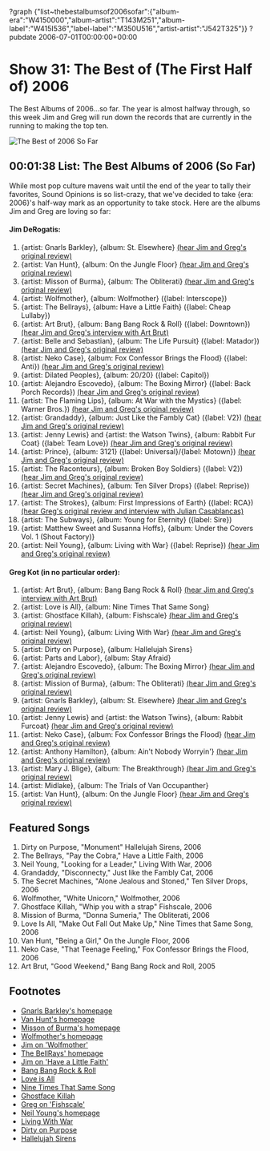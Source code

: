 ?graph {"list~thebestalbumsof2006sofar":{"album-era":"W4150000","album-artist":"T143M251","album-label":"W415I536","label-label":"M350U516","artist-artist":"J542T325"}}
?pubdate 2006-07-01T00:00:00+00:00

# Show 31: The Best of (The First Half of) 2006
The Best Albums of 2006...so far. The year is almost halfway through, so this week Jim and Greg will run down the records that are currently in the running to making the top ten.

![The Best of 2006 So Far](http://static.soundopinions.org/images/2006/thumbsup.jpg)

## 00:01:38 List: The Best Albums of 2006 (So Far)
While most pop culture mavens wait until the end of the year to tally their favorites, Sound Opinions is so list-crazy, that we've decided to take {era: 2006}'s half-way mark as an opportunity to take stock. Here are the albums Jim and Greg are loving so far:

#### Jim DeRogatis: 

1. {artist: Gnarls Barkley}, {album: St. Elsewhere} [(hear Jim and Greg's original review)](/show/23/)
2. {artist: Van Hunt}, {album: On the Jungle Floor} [(hear Jim and Greg's original review)](/show/21/)
3. {artist: Misson of Burma}, {album: The Obliterati} [(hear Jim and Greg's original review)](/show/26/)
4. {artist: Wolfmother}, {album: Wolfmother} ({label: Interscope})
5. {artist: The Bellrays}, {album: Have a Little Faith} ({label: Cheap Lullaby})
6. {artist: Art Brut}, {album: Bang Bang Rock & Roll} ({label: Downtown}) [(hear Jim and Greg's interview with Art Brut)](/show/24/)
3. {artist: Belle and Sebastian}, {album: The Life Pursuit} ({label: Matador}) [(hear Jim and Greg's original review)](/show/12/)
5. {artist: Neko Case}, {album: Fox Confessor Brings the Flood} ({label: Anti}) [(hear Jim and Greg's original review)](/show/14/)
6. {artist: Dilated Peoples}, {album: 20/20} ({label: Capitol})
7. {artist: Alejandro Escovedo}, {album: The Boxing Mirror} ({label: Back Porch Records}) [(hear Jim and Greg's original review)](/show/23/)
8. {artist: The Flaming Lips}, {album: At War with the Mystics} ({label: Warner Bros.}) [(hear Jim and Greg's original review)](/show/19/)
9. {artist: Grandaddy}, {album: Just Like the Fambly Cat} ({label: V2}) [(hear Jim and Greg's original review)](/show/24/)
11. {artist: Jenny Lewis} and {artist: the Watson Twins}, {album: Rabbit Fur Coat} ({label: Team Love}) [(hear Jim and Greg's original review)](/show/8/)
13. {artist: Prince}, {album: 3121} ({label: Universal}/{label: Motown}) [(hear Jim and Greg's original review)](/show/19/)
14. {artist: The Raconteurs}, {album: Broken Boy Soldiers} ({label: V2}) [(hear Jim and Greg's original review)](/show/25/)
15. {artist: Secret Machines}, {album: Ten Silver Drops} ({label: Reprise}) [(hear Jim and Greg's original review)](/show/20/)
16. {artist: The Strokes}, {album: First Impressions of Earth} ({label: RCA}) [(hear Greg's original review and interview with Julian Casablancas)](/show/6/)
17. {artist: The Subways}, {album: Young for Eternity} ({label: Sire})
18. {artist: Matthew Sweet and Susanna Hoffs}, {album: Under the Covers Vol. 1 (Shout Factory)}
20. {artist: Neil Young}, {album: Living with War} ({label: Reprise}) [(hear Jim and Greg's original review)](/show/22/)

#### Greg Kot (in no particular order):

1. {artist: Art Brut}, {album: Bang Bang Rock & Roll} [(hear Jim and Greg's interview with Art Brut)](/show/24/)
2. {artist: Love is All}, {album: Nine Times That Same Song}
3. {artist: Ghostface Killah}, {album: Fishscale} [(hear Jim and Greg's original review)](show/20/)
4. {artist: Neil Young}, {album: Living With War} [(hear Jim and Greg's original review)](/show/22/)
5. {artist: Dirty on Purpose}, {album: Hallelujah Sirens}
2. {artist: Parts and Labor}, {album: Stay Afraid}
2. {artist: Alejandro Escovedo}, {album: The Boxing Mirror} [(hear Jim and Greg's original review)](/show/23/)
2. {artist: Mission of Burma}, {album: The Obliterati} [(hear Jim and Greg's original review)](/show/26/)
2. {artist: Gnarls Barkley}, {album: St. Elsewhere} [(hear Jim and Greg's original review)](/show/23/)
2. {artist: Jenny Lewis} and {artist: the Watson Twins}, {album: Rabbit Furcoat} [(hear Jim and Greg's original review)](/show/8/)
2. {artist: Neko Case}, {album: Fox Confessor Brings the Flood} [(hear Jim and Greg's original review)](/show/14/)
2. {artist: Anthony Hamilton}, {album: Ain't Nobody Worryin'} [(hear Jim and Greg's original review)](/show/7/)
2. {artist: Mary J. Blige}, {album: The Breakthrough} [(hear Jim and Greg's original review)](/show/6/)
2. {artist: Midlake}, {album: The Trials of Van Occupanther}
2. {artist: Van Hunt}, {album: On the Jungle Floor} [(hear Jim and Greg's original review)](/show/21/)

## Featured Songs
1. Dirty on Purpose, "Monument" Hallelujah Sirens, 2006
2. The Bellrays, "Pay the Cobra," Have a Little Faith, 2006
3. Neil Young, "Looking for a Leader," Living With War, 2006
4. Grandaddy, "Disconnecty," Just like the Fambly Cat, 2006
5. The Secret Machines, "Alone Jealous and Stoned," Ten Silver Drops, 2006
6. Wolfmother, "White Unicorn," Wolfmother, 2006
7. Ghostface Killah, "Whip you with a strap" Fishscale, 2006
8. Mission of Burma, "Donna Sumeria," The Obliterati, 2006
9. Love Is All, "Make Out Fall Out Make Up," Nine Times that Same Song, 2006
10. Van Hunt, "Being a Girl," On the Jungle Floor, 2006
11. Neko Case, "That Teenage Feeling," Fox Confessor Brings the Flood, 2006
12. Art Brut, "Good Weekend," Bang Bang Rock and Roll, 2005

## Footnotes
- [Gnarls Barkley's homepage](http://www.gnarlsbarkley.com/)
- [Van Hunt's homepage](http://www.vanhunt.com/)
- [Misson of Burma's homepage](http://www.missionofburma.com/)
- [Wolfmother's homepage](http://www.wolfmother.com/)
- [Jim on 'Wolfmother'](http://www.jimdero.com/News%202006/April30SpinControl.htm)
- [The BellRays' homepage](http://www.thebellrays.com/)
- [Jim on 'Have a Little Faith'](http://www.suntimes.com/output/derogatis/wkp-news-live16.html)
- [Bang Bang Rock & Roll](http://www.metacritic.com/music/artists/artbrut/bangbangrockandroll%20)
- [Love is All](http://www.myspace.com/loveisall8)
- [Nine Times That Same Song](http://www.amazon.com/gp/product/B000F6ZFU4/104-7262926-4799953?v=glance&n=5174)
- [Ghostface Killah](http://www.islanddefjam.com/artist/home.aspx?artistID=7302)
- [Greg on 'Fishscale'](http://articles.chicagotribune.com/2006-04-14/entertainment/0604140214_1_ghostface-killah-def-jam-wu-tang-clan)
- [Neil Young's homepage](http://neilyoung.com/)
- [Living With War](http://www.neilyoung.com/lwwtoday/)
- [Dirty on Purpose](https://myspace.com/dirtyonpurpose)
- [Hallelujah Sirens](http://www.amazon.com/gp/product/B000FS9NAA/qid=1151682179/sr=2-1/ref=pd_bbs_b_2_1/104-7262926-4799953?s=music&v=glance&n=5174)
